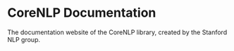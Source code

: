 # CoreNLP Documentation

The documentation website of the CoreNLP library, created by the Stanford NLP group.
